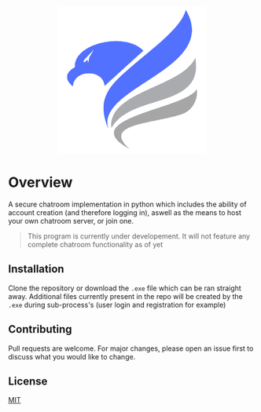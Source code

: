 <p align="center">
  <img src="logo.png" height="300" width="300">
</p>

# Overview
A secure chatroom implementation in python which includes the ability of account creation (and therefore logging in), aswell as the means to host your own chatroom server, or join one.

> This program is currently under developement. It will not feature any complete chatroom functionality as of yet

## Installation

Clone the repository or download the `.exe` file which can be ran straight away. Additional files currently present in the repo will be created by the `.exe` during sub-process's (user login and registration for example)

## Contributing
Pull requests are welcome. For major changes, please open an issue first to discuss what you would like to change.


## License
[MIT](https://choosealicense.com/licenses/mit/)
